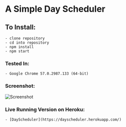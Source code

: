 # A Simple Day Scheduler
## To Install:
	- clone repository
	- cd into repository
	- npm install
	- npm start

### Tested In:
	- Google Chrome 57.0.2987.133 (64-bit)

### Screenshot:
![Screenshot](http://imgur.com/a/kS86b)

### Live Running Version on Heroku:
	- [DayScheduler](https://dayscheduler.herokuapp.com/)